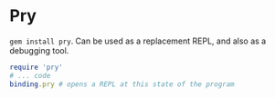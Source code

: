 # Pry
`gem install pry`. Can be used as a replacement REPL, and also as a debugging tool. 
```ruby
require 'pry'
# ... code
binding.pry # opens a REPL at this state of the program
```
